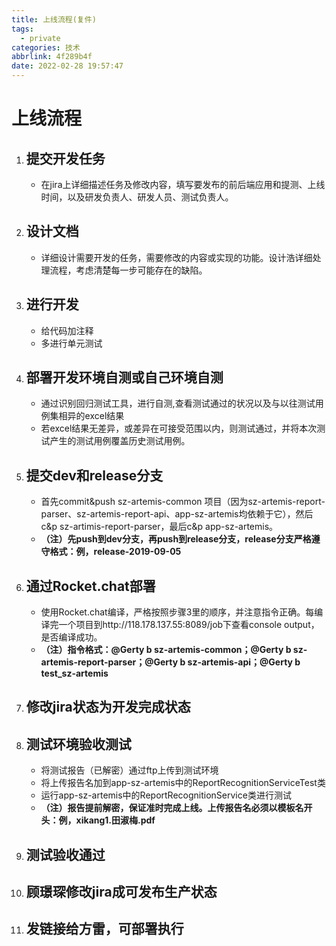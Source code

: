 ```yaml
---
title: 上线流程(复件)
tags:
  - private
categories: 技术
abbrlink: 4f289b4f
date: 2022-02-28 19:57:47
---
```

# 上线流程

1. ## 提交开发任务

   - 在jira上详细描述任务及修改内容，填写要发布的前后端应用和提测、上线时间，以及研发负责人、研发人员、测试负责人。

2. ## 设计文档

   - 详细设计需要开发的任务，需要修改的内容或实现的功能。设计浩详细处理流程，考虑清楚每一步可能存在的缺陷。
   
3. ## 进行开发

   - 给代码加注释
   - 多进行单元测试

4. ## 部署开发环境自测或自己环境自测

   - 通过识别回归测试工具，进行自测,查看测试通过的状况以及与以往测试用例集相异的excel结果
   - 若excel结果无差异，或差异在可接受范围以内，则测试通过，并将本次测试产生的测试用例覆盖历史测试用例。

5. ## 提交dev和release分支

   - 首先commit&push sz-artemis-common 项目（因为sz-artemis-report-parser、sz-artemis-report-api、app-sz-artemis均依赖于它），然后c&p sz-artimis-report-parser，最后c&p app-sz-artemis。
   - **（注）先push到dev分支，再push到release分支，release分支严格遵守格式：例，release-2019-09-05**

6. ## 通过Rocket.chat部署

   - 使用Rocket.chat编译，严格按照步骤3里的顺序，并注意指令正确。每编译完一个项目到http://118.178.137.55:8089/job下查看console output，是否编译成功。
   - **（注）指令格式：@Gerty b sz-artemis-common；@Gerty b sz-artemis-report-parser；@Gerty b sz-artemis-api；@Gerty b test_sz-artemis**

7. ## 修改jira状态为开发完成状态

8. ## 测试环境验收测试

   - 将测试报告（已解密）通过ftp上传到测试环境
   - 将上传报告名加到app-sz-artemis中的ReportRecognitionServiceTest类
   - 运行app-sz-artemis中的ReportRecognitionService类进行测试
   - **（注）报告提前解密，保证准时完成上线。上传报告名必须以模板名开头：例，xikang1.田淑梅.pdf**

9. ## 测试验收通过

10. ## 顾璟琛修改jira成可发布生产状态

11. ## 发链接给方雷，可部署执行

